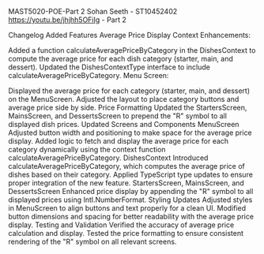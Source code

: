 MAST5020-POE-Part 2
Sohan Seeth - ST10452402
https://youtu.be/jhjhh5OFiIg - Part 2

Changelog
Added Features
Average Price Display
Context Enhancements:

Added a function calculateAveragePriceByCategory in the DishesContext to compute the average price for each dish category (starter, main, and dessert).
Updated the DishesContextType interface to include calculateAveragePriceByCategory.
Menu Screen:

Displayed the average price for each category (starter, main, and dessert) on the MenuScreen.
Adjusted the layout to place category buttons and average price side by side.
Price Formatting
Updated the StartersScreen, MainsScreen, and DessertsScreen to prepend the "R" symbol to all displayed dish prices.
Updated Screens and Components
MenuScreen
Adjusted button width and positioning to make space for the average price display.
Added logic to fetch and display the average price for each category dynamically using the context function calculateAveragePriceByCategory.
DishesContext
Introduced calculateAveragePriceByCategory, which computes the average price of dishes based on their category.
Applied TypeScript type updates to ensure proper integration of the new feature.
StartersScreen, MainsScreen, and DessertsScreen
Enhanced price display by appending the "R" symbol to all displayed prices using Intl.NumberFormat.
Styling Updates
Adjusted styles in MenuScreen to align buttons and text properly for a clean UI.
Modified button dimensions and spacing for better readability with the average price display.
Testing and Validation
Verified the accuracy of average price calculation and display.
Tested the price formatting to ensure consistent rendering of the "R" symbol on all relevant screens.
